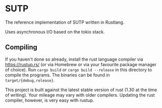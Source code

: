 # SUTP

The reference implementation of SUTP written in Rustlang.

Uses asynchronous I/O based on the tokio stack.

## Compiling

If you haven't done so already, install the rust language compiler via https://rustup.rs/ (or via Homebrew or via your favourite package manager of choice). Run `cargo build` or `cargo build --release` in this directory to compile the programs. The binaries can be found in `target/{debug,release}`.

This project is built against the latest stable version of rust (1.30 at the time of writing). Your mileage may vary with older compilers. Updating the rust compiler, however, is very easy with rustup.
